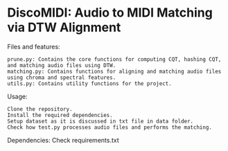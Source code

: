 # DiscoMIDI: Audio to MIDI Matching via DTW Alignment

  Files and features:

    prune.py: Contains the core functions for computing CQT, hashing CQT, and matching audio files using DTW.
    matching.py: Contains functions for aligning and matching audio files using chroma and spectral features.
    utils.py: Contains utility functions for the project.
    
 Usage:

    Clone the repository.
    Install the required dependencies.
    Setup dataset as it is discussed in txt file in data folder.
    Check how test.py processes audio files and performs the matching.
    
    
 
 Dependencies: 
     Check requirements.txt
